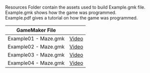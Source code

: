 Resources Folder contain the assets used to build Example.gmk file.\
Example.gmk shows how the game was programmed.\
Example.pdf gives a tutorial on how the game was programmed.

| GameMaker File |  |
| --- | --- |
|Example01 - Maze.gmk | [Video](https://youtu.be/9Ogmg11nu50) |
|Example02 - Maze.gmk | [Video](https://youtu.be/LwXgACy_XUc) |
|Example03 - Maze.gmk | [Video](https://youtu.be/VaMs2Lfkz0A) |
|Example04 - Maze.gmk | [Video](https://youtu.be/OE-fh6vYtJ4) |